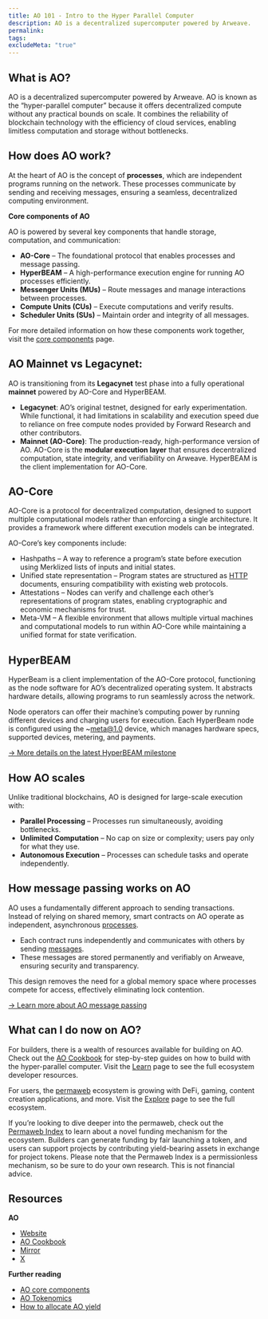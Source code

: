 ```yaml
---
title: AO 101 - Intro to the Hyper Parallel Computer
description: AO is a decentralized supercomputer powered by Arweave.
permalink: 
tags: 
excludeMeta: "true"
---
```


## What is AO?

AO is a decentralized supercomputer powered by Arweave. AO is known as the “hyper-parallel computer” because it offers decentralized compute without any practical bounds on scale. It combines the reliability of blockchain technology with the efficiency of cloud services, enabling limitless computation and storage without bottlenecks.

## How does AO work?

At the heart of AO is the concept of **processes**, which are independent programs running on the network. These processes communicate by sending and receiving messages, ensuring a seamless, decentralized computing environment.

**Core components of AO**

AO is powered by several key components that handle storage, computation, and communication:

- **AO-Core** – The foundational protocol that enables processes and message passing.
- **HyperBEAM** – A high-performance execution engine for running AO processes efficiently.
- **Messenger Units (MUs)** – Route messages and manage interactions between processes.
- **Compute Units (CUs)** – Execute computations and verify results.
- **Scheduler Units (SUs)** – Maintain order and integrity of all messages.

For more detailed information on how these components work together, visit the [core components](ao-core-components.md) page.

## AO Mainnet vs Legacynet:

AO is transitioning from its **Legacynet** test phase into a fully operational **mainnet** powered by AO-Core and HyperBEAM.

- **Legacynet**: AO’s original testnet, designed for early experimentation. While functional, it had limitations in scalability and execution speed due to reliance on free compute nodes provided by Forward Research and other contributors.
- **Mainnet (AO-Core)**: The production-ready, high-performance version of AO. AO-Core is the **modular execution layer** that ensures decentralized computation, state integrity, and verifiability on Arweave. HyperBEAM is the client implementation for AO-Core.

## AO-Core

AO-Core is a protocol for decentralized computation, designed to support multiple computational models rather than enforcing a single architecture. It provides a framework where different execution models can be integrated.

AO-Core’s key components include:

- Hashpaths – A way to reference a program’s state before execution using Merklized lists of inputs and initial states.
- Unified state representation – Program states are structured as [HTTP](https://www.rfc-editor.org/rfc/rfc9110.html) documents, ensuring compatibility with existing web protocols.
- Attestations – Nodes can verify and challenge each other’s representations of program states, enabling cryptographic and economic mechanisms for trust.
- Meta-VM – A flexible environment that allows multiple virtual machines and computational models to run within AO-Core while maintaining a unified format for state verification.

## HyperBEAM

HyperBeam is a client implementation of the AO-Core protocol, functioning as the node software for AO’s decentralized operating system. It abstracts hardware details, allowing programs to run seamlessly across the network.

Node operators can offer their machine’s computing power by running different devices and charging users for execution. Each HyperBeam node is configured using the ~meta@1.0 device, which manages hardware specs, supported devices, metering, and payments.

[→ More details on the latest HyperBEAM milestone](article/hyperbeam-milestone-3.md)

## How AO scales

Unlike traditional blockchains, AO is designed for large-scale execution with:

- **Parallel Processing** – Processes run simultaneously, avoiding bottlenecks.
- **Unlimited Computation** – No cap on size or complexity; users pay only for what they use.
- **Autonomous Execution** – Processes can schedule tasks and operate independently.

## How message passing works on AO

AO uses a fundamentally different approach to sending transactions. Instead of relying on shared memory, smart contracts on AO operate as independent, asynchronous [processes](https://cookbook_ao.g8way.io/concepts/processes.html).

- Each contract runs independently and communicates with others by sending [messages](https://cookbook_ao.g8way.io/concepts/messages.html).
- These messages are stored permanently and verifiably on Arweave, ensuring security and transparency.

This design removes the need for a global memory space where processes compete for access, effectively eliminating lock contention.

[→ Learn more about AO message passing](article/ao-message-passing-explained.md)

## What can I do now on AO?

For builders, there is a wealth of resources available for building on AO. Check out the [AO Cookbook](https://cookbook_ao.arweave.net/) for step-by-step guides on how to build with the hyper-parallel computer. Visit the [Learn](learn.md) page to see the full ecosystem developer resources.

For users, the [permaweb](permaweb.md) ecosystem is growing with DeFi, gaming, content creation applications, and more. Visit the [Explore](explore.md) page to see the full ecosystem.

If you’re looking to dive deeper into the permaweb, check out the [Permaweb Index](article/permaweb-index.md) to learn about a novel funding mechanism for the ecosystem. Builders can generate funding by fair launching a token, and users can support projects by contributing yield-bearing assets in exchange for project tokens. Please note that the Permaweb Index is a permissionless mechanism, so be sure to do your own research. This is not financial advice.

## Resources

**AO**

- [Website](https://ao.arweave.net/)
- [AO Cookbook](https://cookbook_ao.arweave.net/)
- [Mirror](https://mirror.xyz/0x1EE4bE8670E8Bd7E9E2E366F530467030BE4C840)
- [X](https://x.com/aoTheComputer)

**Further reading**

- [AO core components](ao-core-components.md)
- [AO Tokenomics](ao-economics.md)
- [How to allocate AO yield](article/ao-yield.md)
